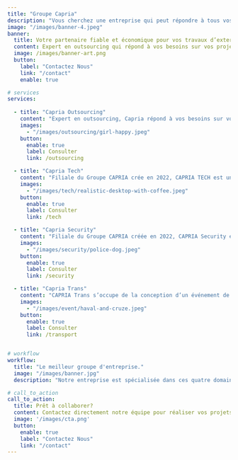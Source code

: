 ```yaml
---
title: "Groupe Capria"
description: "Vous cherchez une entreprise qui peut répondre à tous vos besoins en matière de sécurité, d'externalisation, de location de voiture et de programmation ? Ne cherchez plus, vous avez trouvé ce qu'il vous faut !"
image: "/images/banner-4.jpeg"
banner:
  title: Votre partenaire fiable et économique pour vos travaux d’externalisation
  content: Expert en outsourcing qui répond à vos besoins sur vos projets d’externalisation tout en respectant votre budget.
  image: /images/banner-art.png
  button:
    label: "Contactez Nous"
    link: "/contact"
    enable: true

# services
services:
  
  - title: "Capria Outsourcing"
    content: "Expert en outsourcing, Capria répond à vos besoins sur vos projets d'externalisation en respectant votre budget. Nous vous proposons une équipe d'experts ayant au moins 5 ans d'expérience dans chaque domaine. Chacun excelle brillamment dans chaque métier et possède de solide référence au niveau international"
    images:
      - "/images/outsourcing/girl-happy.jpeg"
    button:
      enable: true
      label: Consulter
      link: /outsourcing

  - title: "Capria Tech"
    content: "Filiale du Groupe CAPRIA crée en 2022, CAPRIA TECH est une agence digitale qui dans le domaine du Web, Programmation, Developpement d'application, Maintenance Informatique, Systeme et Reseau."
    images:
      - "/images/tech/realistic-desktop-with-coffee.jpeg"
    button:
      enable: true
      label: Consulter
      link: /tech

  - title: "Capria Security"
    content: "Filiale du Groupe CAPRIA créée en 2022, CAPRIA Security est une agence de sécurité privée intervient dans les domaines de la Sûreté / Sécurité et de la protection rapprochée sis à Antananarivo."
    images:
      - "/images/security/police-dog.jpeg"
    button:
      enable: true
      label: Consulter
      link: /security

  - title: "Capria Trans"
    content: "CAPRIA Trans s’occupe de la conception d’un événement de A à Z. Il est en charge des préparatifs, de l’organisation logistique et matérielle d’un événement pour un client, particulier ou professionnel, du mariage au séminaire en passant par la réception, l’inauguration, etc."
    images:
      - "/images/event/haval-and-cruze.jpeg"
    button:
      enable: true
      label: Consulter
      link: /transport


# workflow
workflow: 
  title: "Le meilleur groupe d'entreprise."
  image: "/images/banner.jpg"
  description: "Notre entreprise est spécialisée dans ces quatre domaines d'activité, et vous propose des solutions sur mesure, adaptées à votre budget et à vos objectifs. Que vous soyez un particulier ou un professionnel, nous vous accompagnons dans la réalisation de vos projets, en vous offrant un service de qualité, rapide et efficace"

# call_to_action
call_to_action:
  title: Prêt à collaborer?
  content: Contactez directement notre équipe pour réaliser vos projets, vos rêves.
  image: '/images/cta.png'
  button:
    enable: true
    label: "Contactez Nous"
    link: "/contact"
---
```

